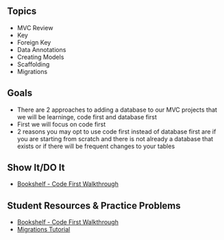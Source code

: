 ## Topics
- MVC Review
- Key
- Foreign Key 
- Data Annotations
- Creating Models
- Scaffolding
- Migrations

## Goals

- There are 2 approaches to adding a database to our MVC projects that we will be learninge, code first and database first
- First we will focus on code first
- 2 reasons you may opt to use code first instead of database first are if you are starting from scratch and there is not already a database that exists or if there will be frequent changes to your tables

## Show It/DO It
- [Bookshelf - Code First Walkthrough](https://docs.google.com/presentation/d/1C9v9Upx7NWePFbh5kO06GSQnuxdyeJwFVAWsTKHzgdw/edit?usp=sharing)

## Student Resources & Practice Problems
- [Bookshelf - Code First Walkthrough](https://docs.google.com/presentation/d/1C9v9Upx7NWePFbh5kO06GSQnuxdyeJwFVAWsTKHzgdw/edit?usp=sharing)
- [Migrations Tutorial](https://docs.google.com/presentation/d/14Mf60EoUVF5ple2oUwMZKpspd2Bk8QFbJXazMCHWQcg/edit?usp=sharing)
